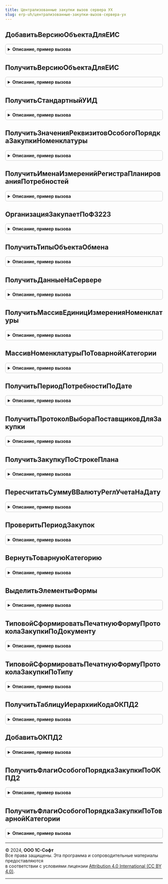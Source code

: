 ```yaml
---
title: Централизованные закупки вызов сервера УХ
slug: erp-uh/централизованные-закупки-вызов-сервера-ух
---
```



## ДобавитьВерсиюОбъектаДляЕИС
<details style="margin: 1em 0; padding: 0.5em; border: 1px solid #ccc; border-radius: 6px;">

<summary style="font-weight: bold; cursor: pointer;">Описание, пример вызова</summary>

```bsl


// Добавляет новую запись в регистр сведений ВерсииОбъектовДляЕИС. Номер версии увеличивает на единицу.
// Если версий небыло, то номер устанавливаем в единицу.
// Параметры:
//	Ссылка - ОпределяемыйТип.ОбъектыЦУЗОбменаСЭТП_УХ.
//	ОбоснованиеИзменений - Строка(2000). Непустая строка с причиной изменений.
// Возвращает:
//	Число - номер добавленой версии.
//
Функция ДобавитьВерсиюОбъектаДляЕИС(Ссылка, ОбоснованиеИзменений) Экспорт
```

Пример вызова
```bsl
Результат = ЦентрализованныеЗакупкиВызовСервераУХ.ДобавитьВерсиюОбъектаДляЕИС(Ссылка, ОбоснованиеИзменений) 
```
</details>

## ПолучитьВерсиюОбъектаДляЕИС
<details style="margin: 1em 0; padding: 0.5em; border: 1px solid #ccc; border-radius: 6px;">

<summary style="font-weight: bold; cursor: pointer;">Описание, пример вызова</summary>

```bsl

// Получить номер версии объекта для ЕИС.
// Параметры:
//	Ссылка - ОпределяемыйТип.ОбъектыЦУЗОбменаСЭТП_УХ.
//
// Возвращает:
//	Структура с описанием последней версии:
//		НомерВерсии - Число. Номер последней версии. Если версий нет, то 0.
//		ОбоснованиеИзменений - Строка(2000). Обоснование внесения изменения при создании версии.
//		Дата - Дата+Время - универсальные дата и время создания версии.
//
Функция ПолучитьВерсиюОбъектаДляЕИС(Ссылка) Экспорт
```

Пример вызова
```bsl
Результат = ЦентрализованныеЗакупкиВызовСервераУХ.ПолучитьВерсиюОбъектаДляЕИС(Ссылка) 
```
</details>

## ПолучитьСтандартныйУИД
<details style="margin: 1em 0; padding: 0.5em; border: 1px solid #ccc; border-radius: 6px;">

<summary style="font-weight: bold; cursor: pointer;">Описание, пример вызова</summary>

```bsl


// Возвращает стандартный идентификатор объекта в виде строки.
//
Функция ПолучитьСтандартныйУИД(Объект) Экспорт
```

Пример вызова
```bsl
Результат = ЦентрализованныеЗакупкиВызовСервераУХ.ПолучитьСтандартныйУИД(Объект) 
```
</details>

## ПолучитьЗначенияРеквизитовОсобогоПорядкаЗакупкиНоменклатуры
<details style="margin: 1em 0; padding: 0.5em; border: 1px solid #ccc; border-radius: 6px;">

<summary style="font-weight: bold; cursor: pointer;">Описание, пример вызова</summary>

```bsl

// Возвращает ресурсы регистра сведений НоменклатураСОсобымПорядкомЗакупки
//  наиболее подходящие под номенклатуру и текущие настройки.
//
// Параметры:
//  Номенклатура - СправочникСсылка.Номенклатура|
//				   СправочникСсылка.ТоварныеКатегории - позиция номенклатуры
//						или товарная категория, для которой нужно определить
//						флаги особого порядка закупки.
//
// Возвращаемое значение:
//	- Структура с ресурсами регистра сведений НоменклатураСОсобымПорядкомЗакупки.
//	- Неопределено - не удалось найти настройку регламентирующую закупку
//					 переданной номенклатуры.
//
Функция ПолучитьЗначенияРеквизитовОсобогоПорядкаЗакупкиНоменклатуры(Номенклатура) Экспорт
```

Пример вызова
```bsl
Результат = ЦентрализованныеЗакупкиВызовСервераУХ.ПолучитьЗначенияРеквизитовОсобогоПорядкаЗакупкиНоменклатуры(Номенклатура) 
```
</details>

## ПолучитьИменаИзмеренийРегистраПланированияПотребностей
<details style="margin: 1em 0; padding: 0.5em; border: 1px solid #ccc; border-radius: 6px;">

<summary style="font-weight: bold; cursor: pointer;">Описание, пример вызова</summary>

```bsl


Функция ПолучитьИменаИзмеренийРегистраПланированияПотребностей() Экспорт
```

Пример вызова
```bsl
Результат = ЦентрализованныеЗакупкиВызовСервераУХ.ПолучитьИменаИзмеренийРегистраПланированияПотребностей() 
```
</details>

## ОрганизацияЗакупаетПоФЗ223
<details style="margin: 1em 0; padding: 0.5em; border: 1px solid #ccc; border-radius: 6px;">

<summary style="font-weight: bold; cursor: pointer;">Описание, пример вызова</summary>

```bsl

Функция ОрганизацияЗакупаетПоФЗ223(Организация) Экспорт
```

Пример вызова
```bsl
Результат = ЦентрализованныеЗакупкиВызовСервераУХ.ОрганизацияЗакупаетПоФЗ223(Организация) 
```
</details>

## ПолучитьТипыОбъектаОбмена
<details style="margin: 1em 0; padding: 0.5em; border: 1px solid #ccc; border-radius: 6px;">

<summary style="font-weight: bold; cursor: pointer;">Описание, пример вызова</summary>

```bsl

// Получить массив с типами, которые входят в определяемый тип "ОбъектыЦУЗОбменаСЭТП_УХ"
Функция ПолучитьТипыОбъектаОбмена() Экспорт
```

Пример вызова
```bsl
Результат = ЦентрализованныеЗакупкиВызовСервераУХ.ПолучитьТипыОбъектаОбмена() 
```
</details>

## ПолучитьДанныеНаСервере
<details style="margin: 1em 0; padding: 0.5em; border: 1px solid #ccc; border-radius: 6px;">

<summary style="font-weight: bold; cursor: pointer;">Описание, пример вызова</summary>

```bsl

Функция ПолучитьДанныеНаСервере(ДанныеДляПолучения) Экспорт
```

Пример вызова
```bsl
Результат = ЦентрализованныеЗакупкиВызовСервераУХ.ПолучитьДанныеНаСервере(ДанныеДляПолучения) 
```
</details>

## ПолучитьМассивЕдиницИзмеренияНоменклатуры
<details style="margin: 1em 0; padding: 0.5em; border: 1px solid #ccc; border-radius: 6px;">

<summary style="font-weight: bold; cursor: pointer;">Описание, пример вызова</summary>

```bsl

Функция ПолучитьМассивЕдиницИзмеренияНоменклатуры(Номенклатура) Экспорт
```

Пример вызова
```bsl
Результат = ЦентрализованныеЗакупкиВызовСервераУХ.ПолучитьМассивЕдиницИзмеренияНоменклатуры(Номенклатура) 
```
</details>

## МассивНоменклатурыПоТоварнойКатегории
<details style="margin: 1em 0; padding: 0.5em; border: 1px solid #ccc; border-radius: 6px;">

<summary style="font-weight: bold; cursor: pointer;">Описание, пример вызова</summary>

```bsl

Функция МассивНоменклатурыПоТоварнойКатегории(ТоварнаяКатегория) Экспорт
```

Пример вызова
```bsl
Результат = ЦентрализованныеЗакупкиВызовСервераУХ.МассивНоменклатурыПоТоварнойКатегории(ТоварнаяКатегория) 
```
</details>

## ПолучитьПериодПотребностиПоДате
<details style="margin: 1em 0; padding: 0.5em; border: 1px solid #ccc; border-radius: 6px;">

<summary style="font-weight: bold; cursor: pointer;">Описание, пример вызова</summary>

```bsl

Функция ПолучитьПериодПотребностиПоДате(ДатаДоговора) Экспорт
```

Пример вызова
```bsl
Результат = ЦентрализованныеЗакупкиВызовСервераУХ.ПолучитьПериодПотребностиПоДате(ДатаДоговора) 
```
</details>

## ПолучитьПротоколВыбораПоставщиковДляЗакупки
<details style="margin: 1em 0; padding: 0.5em; border: 1px solid #ccc; border-radius: 6px;">

<summary style="font-weight: bold; cursor: pointer;">Описание, пример вызова</summary>

```bsl

Функция ПолучитьПротоколВыбораПоставщиковДляЗакупки(ЗакупочнаяПроцедура) Экспорт
```

Пример вызова
```bsl
Результат = ЦентрализованныеЗакупкиВызовСервераУХ.ПолучитьПротоколВыбораПоставщиковДляЗакупки(ЗакупочнаяПроцедура) 
```
</details>

## ПолучитьЗакупкуПоСтрокеПлана
<details style="margin: 1em 0; padding: 0.5em; border: 1px solid #ccc; border-radius: 6px;">

<summary style="font-weight: bold; cursor: pointer;">Описание, пример вызова</summary>

```bsl

Функция ПолучитьЗакупкуПоСтрокеПлана(СтрокаПланаЗакупок, Ошибки) Экспорт
```

Пример вызова
```bsl
Результат = ЦентрализованныеЗакупкиВызовСервераУХ.ПолучитьЗакупкуПоСтрокеПлана(СтрокаПланаЗакупок, Ошибки) 
```
</details>

## ПересчитатьСуммуВВалютуРеглУчетаНаДату
<details style="margin: 1em 0; padding: 0.5em; border: 1px solid #ccc; border-radius: 6px;">

<summary style="font-weight: bold; cursor: pointer;">Описание, пример вызова</summary>

```bsl

// Пересчитывает сумму из валюты в валюту регламентированного учета
//  на указанную дату.
//
// Параметры:
//  Валюта		 - СправочникСсылка.Валюты	 - валюта в которой
//					выражена сумма.
//  ДатаКурса	 - Дата	 - дата на которую брать курс.
//  Сумма		 - Число	 - сумма в валюте для пересчета.
//
// Возвращает:
//	Сумма в валюте регламентированного учета.
//
Функция ПересчитатьСуммуВВалютуРеглУчетаНаДату(Валюта, ДатаКурса, Сумма) Экспорт
```

Пример вызова
```bsl
Результат = ЦентрализованныеЗакупкиВызовСервераУХ.ПересчитатьСуммуВВалютуРеглУчетаНаДату(Валюта, ДатаКурса, Сумма) 
```
</details>

## ПроверитьПериодЗакупок
<details style="margin: 1em 0; padding: 0.5em; border: 1px solid #ccc; border-radius: 6px;">

<summary style="font-weight: bold; cursor: pointer;">Описание, пример вызова</summary>

```bsl

// Проверяет корректность периодов начала и окончания закупок.
//
// Параметры:
//  ПериодЗакупокНачало		 - СправчоникСсылка.Периоды	 - период начала.
//  ПериодЗакупокОкончание	 - СправчоникСсылка.Периоды	 - период окончания
//
// Возвращаемое значение:
//   - Строка - текст сообщения ошибки. Если ошибок нет,
//				то возвращает пустую строку.
//
Функция ПроверитьПериодЗакупок(ПериодЗакупокНачало, ПериодЗакупокОкончание) Экспорт
```

Пример вызова
```bsl
Результат = ЦентрализованныеЗакупкиВызовСервераУХ.ПроверитьПериодЗакупок(ПериодЗакупокНачало, ПериодЗакупокОкончание) 
```
</details>

## ВернутьТоварнуюКатегорию
<details style="margin: 1em 0; padding: 0.5em; border: 1px solid #ccc; border-radius: 6px;">

<summary style="font-weight: bold; cursor: pointer;">Описание, пример вызова</summary>

```bsl

// Возвращает товарную категорию номенклатуры из массива МассивНоменклатураВход.
// Если несколько - возвращает любую.
Функция ВернутьТоварнуюКатегорию(МассивНоменклатураВход) Экспорт
```

Пример вызова
```bsl
Результат = ЦентрализованныеЗакупкиВызовСервераУХ.ВернутьТоварнуюКатегорию(МассивНоменклатураВход) 
```
</details>

## ВыделитьЭлементыФормы
<details style="margin: 1em 0; padding: 0.5em; border: 1px solid #ccc; border-radius: 6px;">

<summary style="font-weight: bold; cursor: pointer;">Описание, пример вызова</summary>

```bsl


Процедура ВыделитьЭлементыФормы(Форма, мИменаЭлементов, Оформление) Экспорт
```

Пример вызова
```bsl
ЦентрализованныеЗакупкиВызовСервераУХ.ВыделитьЭлементыФормы(Форма, мИменаЭлементов, Оформление) 
```
</details>

## ТиповойСформироватьПечатнуюФормуПротоколаЗакупкиПоДокументу
<details style="margin: 1em 0; padding: 0.5em; border: 1px solid #ccc; border-radius: 6px;">

<summary style="font-weight: bold; cursor: pointer;">Описание, пример вызова</summary>

```bsl


// Возвращает печатную форму протокола.
// См. ЦентрализованныеЗакупкиКлиентУХ.ТиповаяПечатьПротоколаЗакупкиПоДокументу().
//
Функция ТиповойСформироватьПечатнуюФормуПротоколаЗакупкиПоДокументу( Экспорт
```

Пример вызова
```bsl
Результат = ЦентрализованныеЗакупкиВызовСервераУХ.ТиповойСформироватьПечатнуюФормуПротоколаЗакупкиПоДокументу();
```
</details>

## ТиповойСформироватьПечатнуюФормуПротоколаЗакупкиПоТипу
<details style="margin: 1em 0; padding: 0.5em; border: 1px solid #ccc; border-radius: 6px;">

<summary style="font-weight: bold; cursor: pointer;">Описание, пример вызова</summary>

```bsl

// Возвращает печатную форму протокола.
// См. ЦентрализованныеЗакупкиКлиентУХ.ТиповаяПечатьПротоколаЗакупкиПоТипу().
//
Функция ТиповойСформироватьПечатнуюФормуПротоколаЗакупкиПоТипу( Экспорт
```

Пример вызова
```bsl
Результат = ЦентрализованныеЗакупкиВызовСервераУХ.ТиповойСформироватьПечатнуюФормуПротоколаЗакупкиПоТипу();
```
</details>

## ПолучитьТаблицуИерархииКодаОКПД2
<details style="margin: 1em 0; padding: 0.5em; border: 1px solid #ccc; border-radius: 6px;">

<summary style="font-weight: bold; cursor: pointer;">Описание, пример вызова</summary>

```bsl


Функция ПолучитьТаблицуИерархииКодаОКПД2(КодОКПД2) Экспорт
```

Пример вызова
```bsl
Результат = ЦентрализованныеЗакупкиВызовСервераУХ.ПолучитьТаблицуИерархииКодаОКПД2(КодОКПД2));
```
</details>

## ДобавитьОКПД2
<details style="margin: 1em 0; padding: 0.5em; border: 1px solid #ccc; border-radius: 6px;">

<summary style="font-weight: bold; cursor: pointer;">Описание, пример вызова</summary>

```bsl

Процедура ДобавитьОКПД2(ТаблицаОКПД2, КодОКПД2) Экспорт
```

Пример вызова
```bsl
ЦентрализованныеЗакупкиВызовСервераУХ.ДобавитьОКПД2(ТаблицаОКПД2, КодОКПД2));
```
</details>

## ПолучитьФлагиОсобогоПорядкаЗакупкиПоОКПД2
<details style="margin: 1em 0; padding: 0.5em; border: 1px solid #ccc; border-radius: 6px;">

<summary style="font-weight: bold; cursor: pointer;">Описание, пример вызова</summary>

```bsl

Функция ПолучитьФлагиОсобогоПорядкаЗакупкиПоОКПД2(КодОКПД2) Экспорт
```

Пример вызова
```bsl
Результат = ЦентрализованныеЗакупкиВызовСервераУХ.ПолучитьФлагиОсобогоПорядкаЗакупкиПоОКПД2(КодОКПД2));
```
</details>

## ПолучитьФлагиОсобогоПорядкаЗакупкиПоТоварнойКатегории
<details style="margin: 1em 0; padding: 0.5em; border: 1px solid #ccc; border-radius: 6px;">

<summary style="font-weight: bold; cursor: pointer;">Описание, пример вызова</summary>

```bsl

Функция ПолучитьФлагиОсобогоПорядкаЗакупкиПоТоварнойКатегории(Номенклатура) Экспорт
```

Пример вызова
```bsl
Результат = ЦентрализованныеЗакупкиВызовСервераУХ.ПолучитьФлагиОсобогоПорядкаЗакупкиПоТоварнойКатегории(Номенклатура));
```
</details>

---

© 2024, **ООО 1С-Софт**  
Все права защищены. Эта программа и сопроводительные материалы предоставляются  
в соответствии с условиями лицензии [Attribution 4.0 International (CC BY 4.0)](https://creativecommons.org/licenses/by/4.0/legalcode).

---
